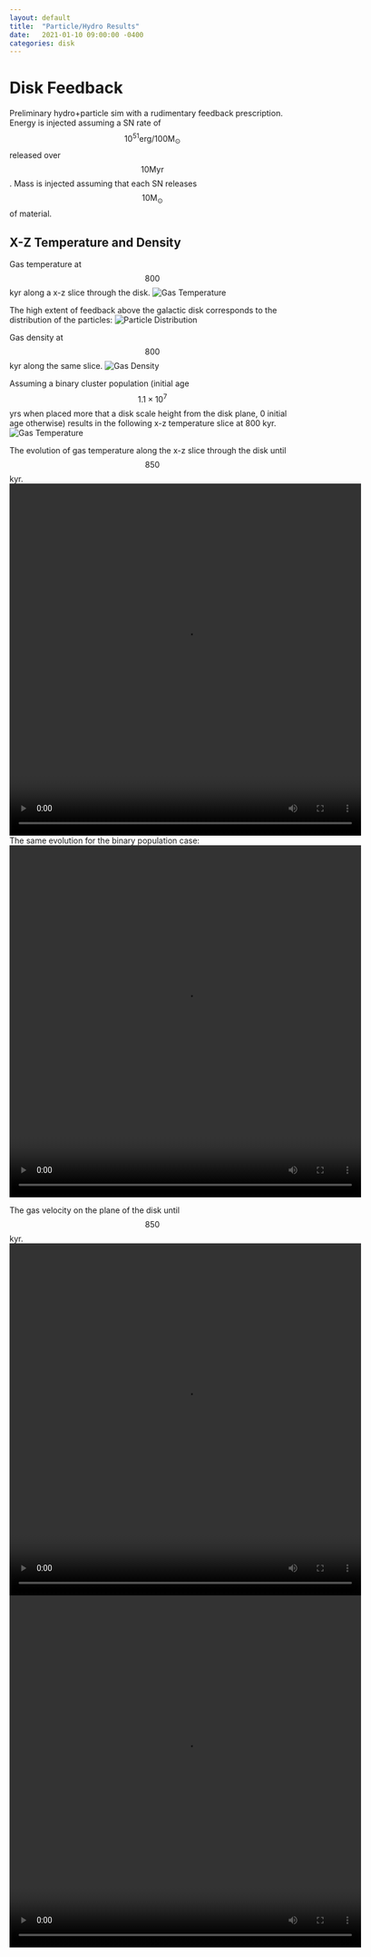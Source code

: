 ```yaml
---
layout: default
title:  "Particle/Hydro Results"
date:   2021-01-10 09:00:00 -0400
categories: disk
---
```



# Disk Feedback
Preliminary hydro+particle sim with a rudimentary feedback prescription.  
Energy is injected assuming a SN rate of $$10^{51} \mathrm{erg}/100\mathrm{M}_{\odot}$$ released over $$10\mathrm{Myr}$$.
Mass is injected assuming that each SN releases $$10\mathrm{M}_\odot$$ of material.

## X-Z Temperature and Density

Gas temperature at $$800$$ kyr along a x-z slice through the disk.
![Gas Temperature ](../../../../assets/images/2021/01/gas_temp_xz_800k.png "XZ Gas Temperature")

The high extent of feedback above the galactic disk corresponds to the distribution of the particles:
![Particle Distribution](../../../../assets/images/2021/01/particle_density_xz_800k.png "XZ Particle Density")

Gas density at $$800$$ kyr along the same slice.
![Gas Density](../../../../assets/images/2021/01/gas_density_xz_800k.png "XZ Gas Density")

Assuming a binary cluster population (initial age $$1.1\times 10^7$$ yrs when placed more that a disk scale height from the disk plane, 0 initial age otherwise) results in the following x-z temperature slice at 800 kyr.
![Gas Temperature ](../../../../assets/images/2021/01/gas_temp_xz_800k_2pop.png "XZ Gas Temperature")


The evolution of gas temperature along the x-z slice through the disk until $$850$$ kyr.
<video width="620" height="620" controls>
  <source src=" ../../../../assets/videos/2021/01/gas_temp_xz_800kyr.mp4" type="video/mp4"/>
</video>
The same evolution for the binary population case:
<video width="620" height="620" controls>
  <source src=" ../../../../assets/videos/2021/01/gas_temp_xz_800kyr_2pop.mp4" type="video/mp4"/>
</video>

The gas velocity on the plane of the disk until $$850$$ kyr.  
<video width="620" height="620" controls>
  <source src=" ../../../../assets/videos/2021/01/gas_speed_xy.mp4" type="video/mp4"/>
</video>
<video width="620" height="620" controls>
  <source src=" ../../../../assets/videos/2021/01/gas_speed_xy2.mp4" type="video/mp4"/>
</video>

